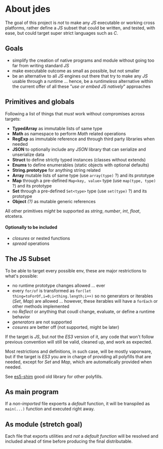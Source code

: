 # About jdes

The goal of this project is *not* to make any *JS* executable or working cross platforms, rather define a *JS* subset that could be written, and tested, with ease, but could target super strict languages such as *C*.

## Goals

  * simplify the creation of native programs and module without going too far from writing standard *JS*
  * make executable outcome as small as possible, but not smaller
  * be an alternative to all *JS* engines out there that try to make any *JS* usable through a runtime ... hence, be a *runtimeless* alternative within the current offer of all these "*use or embed JS natively*" approaches

## Primitives and globals

Following a list of things that *must* work without compromises across targets:

  * **TypedArray** as immutable lists of same type
  * **Math** as namespace to perform *Math* related operations
  * **RegExp** as immutable reference and through third party libraries when needed
  * **JSON** to optionally include any *JSON* library that can serialize and unserialize data
  * **Struct** to define strictly typed instances (classes without extends)
  * **Enums** to define enumerables (static objects with optional defaults)
  * **String.prototype** for anything string related
  * **Array** mutable lists of same type (use `array(type)` ?) and its prototype
  * **Map** through a pre-defined `Map<key, value>` type  (use `map(type, type)` ?) and its prototype
  * **Set** through a pre-defined `Set<type>` type  (use `set(type)` ?) and its prototype
  * **Object** *(?)* as mutable generic references

All other primitives *might* be supported as *string*, *number*, *int*, *float*, etcetera.

#### Optionally to be included

  * *closures* or nested functions
  * *spread* operations

## The JS Subset

To be able to target every possible env, these are major restrictions to what's possible:

  * no runtime prototype changes allowed ... ever
  * every `for/of` is transformed as `for(let thing=toForOf,i=0;i<thing.length;i++)` so no generators or iterables (*Set*, *Map*) are allowed ... however, these iterables will have a `forEach` or other methods implemented
  * no *Reflect* or anything that coudl change, evaluate, or define a runtime behavior
  * *generators* are not supported
  * *cosures* are better off (not supported, might be later)

If the target is *JS*, but *not* the *ES3* version of it, any code that won't follow previous convention will still be valid, cleaned up, and work as expected.

Most restrictions and definitions, in such case, will be mostly vaporware, but if the target is *ES3* you are in charge of providing all polyfills that are needed, except for *Set* and *Map*, which are automatically provided when needed.

See [es5-shim](https://github.com/es-shims/es5-shim) good old library for other polyfills.

## As main program

If a *non-imported* file expoerts a *default* function, it will be transpiled as `main(...)` function and executed right away.

## As module (stretch goal)

Each file that exports utilities and *not* a *default* *function* will be resolved and included ahead of time before producing the final distributable.